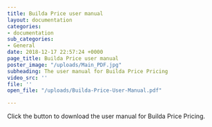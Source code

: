 ```yaml
---
title: Builda Price user manual
layout: documentation
categories:
- documentation
sub_categories:
- General
date: 2018-12-17 22:57:24 +0000
page_title: Builda Price user manual
poster_image: "/uploads/Main_PDF.jpg"
subheading: The user manual for Builda Price Pricing
video_src: ''
file: ''
open_file: "/uploads/Builda-Price-User-Manual.pdf"

---
```

Click the button to download the user manual for Builda Price Pricing.